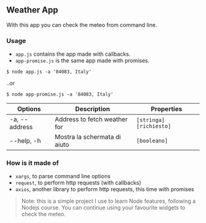 ## Weather App

With this app you can check the meteo from command line. 

### Usage

- `app.js` contains the app made with callbacks. 
- `app-promise.js` is the same app made with promises.

```console
$ node app.js -a '84083, Italy'
```

..or 

```
$ node app-promise.js -a '84083, Italy'
```

| Options | Description | Properties |
| ------- | ----------- | ---------- | 
| -a, --address | Address to fetch weather for | `[stringa]` `[richiesto]` |
| --help, -h    | Mostra la schermata di aiuto | `[booleano]`

### How is it made of 

- `xargs`, to parse command line options 
- `request`, to perform http requests (with callbacks)
- `axios`, another library to perform http requests, this time with promises 

> Note: this is a simple project I use to learn Node features, following a Nodejs course. You can continue using your favourite widgets to check the meteo. 